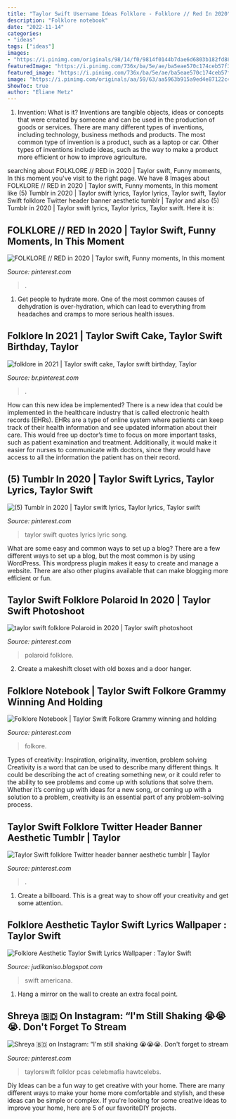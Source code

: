 ```yaml
---
title: "Taylor Swift Username Ideas Folklore - Folklore // Red In 2020"
description: "Folklore notebook"
date: "2022-11-14"
categories:
- "ideas"
tags: ["ideas"]
images:
- "https://i.pinimg.com/originals/98/14/f0/9814f0144b7dae6d6803b182fd88e4ff.jpg"
featuredImage: "https://i.pinimg.com/736x/ba/5e/ae/ba5eae570c174ceb57f3fa67e88b34db.jpg"
featured_image: "https://i.pinimg.com/736x/ba/5e/ae/ba5eae570c174ceb57f3fa67e88b34db.jpg"
image: "https://i.pinimg.com/originals/aa/59/63/aa5963b915a9ed4e87122c46b5e95c12.jpg"
ShowToc: true
author: "Eliane Metz"
---
```



1. Invention: What is it?
Inventions are tangible objects, ideas or concepts that were created by someone and can be used in the production of goods or services. There are many different types of inventions, including technology, business methods and products. The most common type of invention is a product, such as a laptop or car. Other types of inventions include ideas, such as the way to make a product more efficient or how to improve agriculture.

	

		
searching about FOLKLORE // RED in 2020 | Taylor swift, Funny moments, In this moment you've visit to the right page. We have 8 Images about FOLKLORE // RED in 2020 | Taylor swift, Funny moments, In this moment like (5) Tumblr in 2020 | Taylor swift lyrics, Taylor lyrics, Taylor swift, Taylor Swift folklore Twitter header banner aesthetic tumblr | Taylor and also (5) Tumblr in 2020 | Taylor swift lyrics, Taylor lyrics, Taylor swift. Here it is:
		
    
## FOLKLORE // RED In 2020 | Taylor Swift, Funny Moments, In This Moment

<img loading=lazy src="https://i.pinimg.com/736x/49/76/b2/4976b2a4a9fd2931e002b6480615d17a.jpg" onerror="this.onerror=null;this.src='https://tse4.mm.bing.net/th?id=OIP.BNkp5EpYo03UD6vA5Xn-2AHaMw&amp;pid=15.1';" alt="FOLKLORE // RED in 2020 | Taylor swift, Funny moments, In this moment">

_Source: pinterest.com_

>. 

	

1. Get people to hydrate more. One of the most common causes of dehydration is over-hydration, which can lead to everything from headaches and cramps to more serious health issues.

    
## Folklore In 2021 | Taylor Swift Cake, Taylor Swift Birthday, Taylor

<img loading=lazy src="https://i.pinimg.com/originals/aa/59/63/aa5963b915a9ed4e87122c46b5e95c12.jpg" onerror="this.onerror=null;this.src='https://tse2.mm.bing.net/th?id=OIP.90YiazEaCGNgslFFSuSyKQHaQA&amp;pid=15.1';" alt="folklore in 2021 | Taylor swift cake, Taylor swift birthday, Taylor">

_Source: br.pinterest.com_

>. 

	

How can this new idea be implemented?
There is a new idea that could be implemented in the healthcare industry that is called electronic health records (EHRs). EHRs are a type of online system where patients can keep track of their health information and see updated information about their care. This would free up doctor’s time to focus on more important tasks, such as patient examination and treatment. Additionally, it would make it easier for nurses to communicate with doctors, since they would have access to all the information the patient has on their record.

    
## (5) Tumblr In 2020 | Taylor Swift Lyrics, Taylor Lyrics, Taylor Swift

<img loading=lazy src="https://i.pinimg.com/originals/2a/42/b3/2a42b31ab8ac1172ad82201ca1643678.png" onerror="this.onerror=null;this.src='https://tse1.mm.bing.net/th?id=OIP.MZGUOBtJFrimnF2YFvQgGgHaJF&amp;pid=15.1';" alt="(5) Tumblr in 2020 | Taylor swift lyrics, Taylor lyrics, Taylor swift">

_Source: pinterest.com_

>taylor swift quotes lyrics lyric song. 

	

What are some easy and common ways to set up a blog?
There are a few different ways to set up a blog, but the most common is by using WordPress. This wordpress plugin makes it easy to create and manage a website. There are also other plugins available that can make blogging more efficient or fun.

    
## Taylor Swift Folklore Polaroid In 2020 | Taylor Swift Photoshoot

<img loading=lazy src="https://i.pinimg.com/736x/54/30/b4/5430b46427926b0d8089cc9b5dc2547b.jpg" onerror="this.onerror=null;this.src='https://tse4.mm.bing.net/th?id=OIP.5UAgrEQWfmP-2BEY_tdtrgHaNv&amp;pid=15.1';" alt="taylor swift folklore Polaroid in 2020 | Taylor swift photoshoot">

_Source: pinterest.com_

>polaroid folklore. 

	

2. Create a makeshift closet with old boxes and a door hanger.

    
## Folklore Notebook | Taylor Swift Folkore Grammy Winning And Holding

<img loading=lazy src="https://i.pinimg.com/originals/4c/8b/f7/4c8bf71c6aded68da835c27ea66486f7.png" onerror="this.onerror=null;this.src='https://tse3.mm.bing.net/th?id=OIP.w9OWdenG5-Y_rhl0PRrdDgHaLH&amp;pid=15.1';" alt="Folklore Notebook | Taylor Swift Folkore Grammy winning and holding">

_Source: pinterest.com_

>folkore. 

	

Types of creativity: Inspiration, originality, invention, problem solving
Creativity is a word that can be used to describe many different things. It could be describing the act of creating something new, or it could refer to the ability to see problems and come up with solutions that solve them. Whether it’s coming up with ideas for a new song, or coming up with a solution to a problem, creativity is an essential part of any problem-solving process.

    
## Taylor Swift Folklore Twitter Header Banner Aesthetic Tumblr | Taylor

<img loading=lazy src="https://i.pinimg.com/originals/98/14/f0/9814f0144b7dae6d6803b182fd88e4ff.jpg" onerror="this.onerror=null;this.src='https://tse3.mm.bing.net/th?id=OIP.thlWzppJjMRt4maF8cfroAHaD2&amp;pid=15.1';" alt="Taylor Swift folklore Twitter header banner aesthetic tumblr | Taylor">

_Source: pinterest.com_

>. 

	

1. Create a billboard. This is a great way to show off your creativity and get some attention.

    
## Folklore Aesthetic Taylor Swift Lyrics Wallpaper : Taylor Swift

<img loading=lazy src="https://i.pinimg.com/736x/0e/31/a1/0e31a1159531ecf149a0262e6e13db91.jpg" onerror="this.onerror=null;this.src='https://tse1.mm.bing.net/th?id=OIP.Y45UHykrK2HLGhOHWAB-VQHaNK&amp;pid=15.1';" alt="Folklore Aesthetic Taylor Swift Lyrics Wallpaper : Taylor Swift">

_Source: judikaniso.blogspot.com_

>swift americana. 

	

1. Hang a mirror on the wall to create an extra focal point.

    
## Shreya 🇧🇩 On Instagram: “I&#039;m Still Shaking 😭😭😭. Don&#039;t Forget To Stream

<img loading=lazy src="https://i.pinimg.com/736x/ba/5e/ae/ba5eae570c174ceb57f3fa67e88b34db.jpg" onerror="this.onerror=null;this.src='https://tse1.mm.bing.net/th?id=OIP.pkrawxUGcN_uWcR8H0HDkAHaHa&amp;pid=15.1';" alt="Shreya 🇧🇩 on Instagram: “I&#039;m still shaking 😭😭😭. Don&#039;t forget to stream">

_Source: pinterest.com_

>taylorswift folklor pcas celebmafia hawtcelebs. 

	

Diy Ideas can be a fun way to get creative with your home. There are many different ways to make your home more comfortable and stylish, and these ideas can be simple or complex. If you're looking for some creative ideas to improve your home, here are 5 of our favoriteDIY projects.

